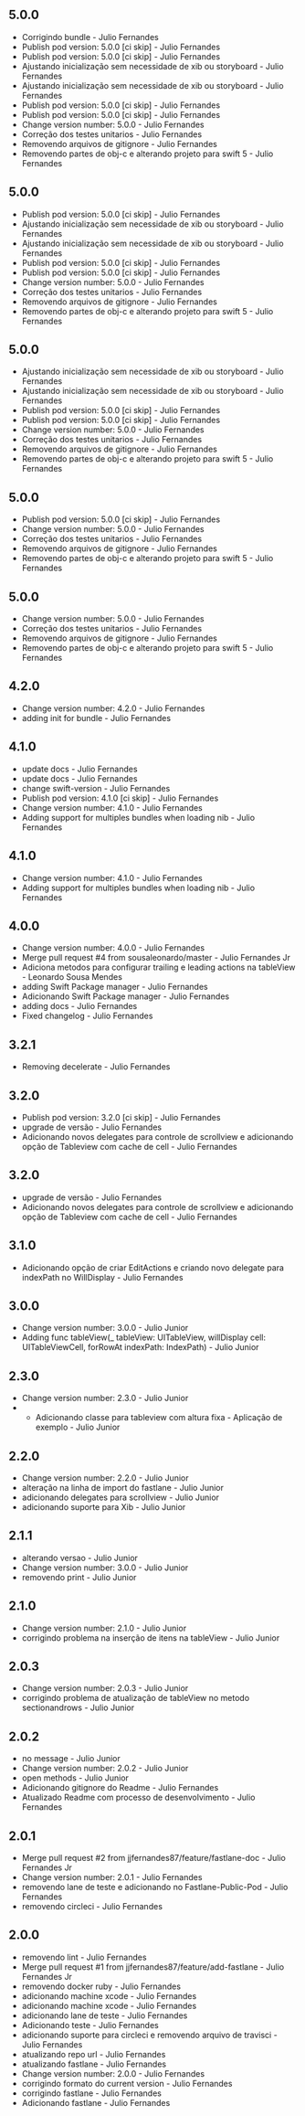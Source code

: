 ##  5.0.0
* Corrigindo bundle - Julio Fernandes
* Publish pod version: 5.0.0 [ci skip] - Julio Fernandes
* Publish pod version: 5.0.0 [ci skip] - Julio Fernandes
* Ajustando inicialização sem necessidade de xib ou storyboard - Julio Fernandes
* Ajustando inicialização sem necessidade de xib ou storyboard - Julio Fernandes
* Publish pod version: 5.0.0 [ci skip] - Julio Fernandes
* Publish pod version: 5.0.0 [ci skip] - Julio Fernandes
* Change version number: 5.0.0 - Julio Fernandes
* Correção dos testes unitarios - Julio Fernandes
* Removendo arquivos de gitignore - Julio Fernandes
* Removendo partes de obj-c e alterando projeto para swift 5 - Julio Fernandes

##  5.0.0
* Publish pod version: 5.0.0 [ci skip] - Julio Fernandes
* Ajustando inicialização sem necessidade de xib ou storyboard - Julio Fernandes
* Ajustando inicialização sem necessidade de xib ou storyboard - Julio Fernandes
* Publish pod version: 5.0.0 [ci skip] - Julio Fernandes
* Publish pod version: 5.0.0 [ci skip] - Julio Fernandes
* Change version number: 5.0.0 - Julio Fernandes
* Correção dos testes unitarios - Julio Fernandes
* Removendo arquivos de gitignore - Julio Fernandes
* Removendo partes de obj-c e alterando projeto para swift 5 - Julio Fernandes

##  5.0.0
* Ajustando inicialização sem necessidade de xib ou storyboard - Julio Fernandes
* Ajustando inicialização sem necessidade de xib ou storyboard - Julio Fernandes
* Publish pod version: 5.0.0 [ci skip] - Julio Fernandes
* Publish pod version: 5.0.0 [ci skip] - Julio Fernandes
* Change version number: 5.0.0 - Julio Fernandes
* Correção dos testes unitarios - Julio Fernandes
* Removendo arquivos de gitignore - Julio Fernandes
* Removendo partes de obj-c e alterando projeto para swift 5 - Julio Fernandes

##  5.0.0
* Publish pod version: 5.0.0 [ci skip] - Julio Fernandes
* Change version number: 5.0.0 - Julio Fernandes
* Correção dos testes unitarios - Julio Fernandes
* Removendo arquivos de gitignore - Julio Fernandes
* Removendo partes de obj-c e alterando projeto para swift 5 - Julio Fernandes

##  5.0.0
* Change version number: 5.0.0 - Julio Fernandes
* Correção dos testes unitarios - Julio Fernandes
* Removendo arquivos de gitignore - Julio Fernandes
* Removendo partes de obj-c e alterando projeto para swift 5 - Julio Fernandes

##  4.2.0
* Change version number: 4.2.0 - Julio Fernandes
* adding init for bundle - Julio Fernandes

##  4.1.0
* update docs - Julio Fernandes
* update docs - Julio Fernandes
* change swift-version - Julio Fernandes
* Publish pod version: 4.1.0 [ci skip] - Julio Fernandes
* Change version number: 4.1.0 - Julio Fernandes
* Adding support for multiples bundles when loading nib - Julio Fernandes

##  4.1.0
* Change version number: 4.1.0 - Julio Fernandes
* Adding support for multiples bundles when loading nib - Julio Fernandes

##  4.0.0
* Change version number: 4.0.0 - Julio Fernandes
* Merge pull request #4 from sousaleonardo/master - Julio Fernandes Jr
* Adiciona metodos para configurar trailing e leading actions na tableView - Leonardo Sousa Mendes
* adding Swift Package manager - Julio Fernandes
* Adicionando Swift Package manager - Julio Fernandes
* adding docs - Julio Fernandes
* Fixed changelog - Julio Fernandes

##  3.2.1
* Removing decelerate - Julio Fernandes

##  3.2.0
* Publish pod version: 3.2.0 [ci skip] - Julio Fernandes
* upgrade de versão - Julio Fernandes
* Adicionando novos delegates para controle de scrollview e adicionando opção de Tableview com cache de cell - Julio Fernandes

##  3.2.0
* upgrade de versão - Julio Fernandes
* Adicionando novos delegates para controle de scrollview e adicionando opção de Tableview com cache de cell - Julio Fernandes

##  3.1.0
* Adicionando opção de criar EditActions e criando novo delegate para indexPath no WillDisplay - Julio Fernandes

##  3.0.0
* Change version number: 3.0.0 - Julio Junior
* Adding func tableView(_ tableView: UITableView, willDisplay cell: UITableViewCell, forRowAt indexPath: IndexPath) - Julio Junior

##  2.3.0
* Change version number: 2.3.0 - Julio Junior
* - Adicionando classe para tableview com altura fixa - Aplicação de exemplo - Julio Junior

##  2.2.0
* Change version number: 2.2.0 - Julio Junior
* alteração na linha de import do fastlane - Julio Junior
* adicionando delegates para scrollview - Julio Junior
* adicionando suporte para Xib - Julio Junior

##  2.1.1
* alterando versao - Julio Junior
* Change version number: 3.0.0 - Julio Junior
* removendo print - Julio Junior

##  2.1.0
* Change version number: 2.1.0 - Julio Junior
* corrigindo problema na inserção de itens na tableView - Julio Junior

##  2.0.3
* Change version number: 2.0.3 - Julio Junior
* corrigindo problema de atualização de tableView no metodo sectionandrows - Julio Junior

##  2.0.2
* no message - Julio Junior
* Change version number: 2.0.2 - Julio Junior
* open methods - Julio Junior
* Adicionando gitignore do Readme - Julio Fernandes
* Atualizado Readme com processo de desenvolvimento - Julio Fernandes

##  2.0.1
* Merge pull request #2 from jjfernandes87/feature/fastlane-doc - Julio Fernandes Jr
* Change version number: 2.0.1 - Julio Fernandes
* removendo lane de teste e adicionando no Fastlane-Public-Pod - Julio Fernandes
* removendo circleci - Julio Fernandes

##  2.0.0
* removendo lint - Julio Fernandes
* Merge pull request #1 from jjfernandes87/feature/add-fastlane - Julio Fernandes Jr
* removendo docker ruby - Julio Fernandes
* adicionando machine xcode - Julio Fernandes
* adicionando machine xcode - Julio Fernandes
* adicionando lane de teste - Julio Fernandes
* Adicionando teste - Julio Fernandes
* adicionando suporte para circleci e removendo arquivo de travisci - Julio Fernandes
* atualizando repo url - Julio Fernandes
* atualizando fastlane - Julio Fernandes
* Change version number: 2.0.0 - Julio Fernandes
* corrigindo formato do current version - Julio Fernandes
* corrigindo fastlane - Julio Fernandes
* Adicionando fastlane - Julio Fernandes

